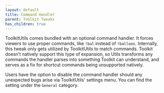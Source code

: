 ```yaml
---
layout: default
title: Command Handler
parent: Toolkit Tweaks
has_children: true
---
```


ToolkitUtils comes bundled with an optional command handler. It forces viewers to use
proper commands, like `!bal` instead of `!balloon`. Internally, this tweak only gets
utilized by ToolkitUtils to match commands. Toolkit doesn't natively support this
type of expansion, so Utils transforms any commands the handler parses into something
Toolkit can understand, and serves as a fix for shortcut commands being unsupported
natively.

Users have the option to disable the command handler should any unexpected bugs arise
via ToolkitUtils' settings menu. You can find the setting under the `General`
category.
